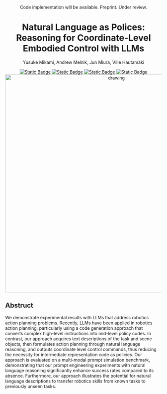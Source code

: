 <div align="center">

  Code implementation will be available. Preprint. Under review.
  <h1 align="center">Natural Language as Polices: Reasoning for Coordinate-Level Embodied Control with LLMs</h1>
  <p align="center">
    Yusuke Mikami, Andrew Melnik, Jun Miura, Ville Hautamäki
  </p>
  <a href="https://shure-dev.github.io/natural-language-as-policies/"><img alt="Static Badge" src="https://img.shields.io/badge/ProjectPage-blue"></a>
  <a href="https://arxiv.org/abs/2403.13801"><img alt="Static Badge" src="https://img.shields.io/badge/arXiv-2403.13801-b31b1b.svg?style=flat"></a>
  <a href="https://paperswithcode.com/paper/natural-language-as-polices-reasoning-for">
  <a href="https://arxiv.org/html/2403.13801v1"><img alt="Static Badge" src="https://img.shields.io/badge/arXiv-HTML-red"></a>
  <img alt="Static Badge" src="https://img.shields.io/badge/PaperWithCode-brightgreen?link=https%3A%2F%2Fpaperswithcode.com%2Fpaper%2Fnatural-language-as-polices-reasoning-for">
  </a>

  <div>
  <img src="https://github.com/shure-dev/NLaP/assets/61527175/20e36052-732c-458b-b665-ae365ad18772" alt="drawing" width="700"/>
  </div>
  
  <div>

    
  </div>
  
</div>

## Abstruct
We demonstrate experimental results with LLMs that address robotics action planning problems. Recently, LLMs have been applied in robotics action planning, particularly using a code generation approach that converts complex high-level instructions into mid-level policy codes. In contrast, our approach acquires text descriptions of the task and scene objects, then formulates action planning through natural language reasoning, and outputs coordinate level control commands, thus reducing the necessity for intermediate representation code as policies. Our approach is evaluated on a multi-modal prompt simulation benchmark, demonstrating that our prompt engineering experiments with natural language reasoning significantly enhance success rates compared to its absence. Furthermore, our approach illustrates the potential for natural language descriptions to transfer robotics skills from known tasks to previously unseen tasks.


